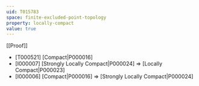 ```yaml
---
uid: T015783
space: finite-excluded-point-topology
property: locally-compact
value: true
---
```

[[Proof]]

* [T000521] [Compact|P000016]
* [I000007] [Strongly Locally Compact|P000024] => [Locally Compact|P000023]
* [I000006] [Compact|P000016] => [Strongly Locally Compact|P000024]

